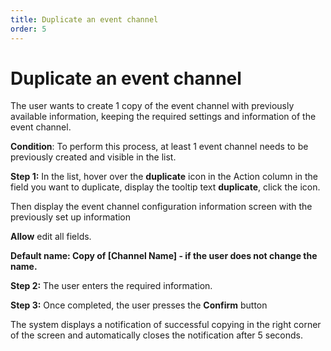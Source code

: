 ```yaml
---
title: Duplicate an event channel
order: 5
---
```


# Duplicate an event channel

The user wants to create 1 copy of the event channel with previously available information, keeping the required settings and information of the event channel.

**Condition**: To perform this process, at least 1 event channel needs to be previously created and visible in the list.

**Step 1:** In the list, hover over the **duplicate** icon in the Action column in the field you want to duplicate, display the tooltip text **duplicate**, click the icon.

Then display the event channel configuration information screen with the previously set up information

**Allow** edit all fields.

**Default name: Copy of [Channel Name] - if the user does not change the name.**

**Step 2:** The user enters the required information.

**Step 3:** Once completed, the user presses the **Confirm** button

The system displays a notification of successful copying in the right corner of the screen and automatically closes the notification after 5 seconds.